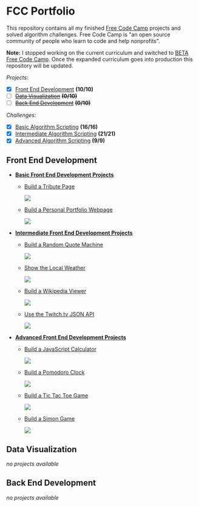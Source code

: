 # FCC Portfolio

This repository contains all my finished [Free Code Camp](https://www.freecodecamp.com) projects and solved algorithm challenges. Free Code Camp is "an open source community of people who learn to code and help nonprofits".

**Note:** I stopped working on the current curriculum and switched to [BETA Free Code Camp](https://beta.freecodecamp.com). Once the expanded curriculum goes into production this repository will be updated.

*Projects:*
- [x] [Front End Development](https://github.com/bomholt/fcc-portfolio#front-end-development) **(10/10)**
- [ ] [~~Data Visualization~~](https://github.com/bomholt/fcc-portfolio#data-visualization) **~~(0/10)~~**
- [ ] [~~Back End Development~~](https://github.com/bomholt/fcc-portfolio#back-end-development) **~~(0/10)~~**

*Challenges:*
- [x] [Basic Algorithm Scripting](https://github.com/bomholt/fcc-portfolio/tree/master/basic_algorithm_scripting) **(16/16)**
- [x] [Intermediate Algorithm Scripting](https://github.com/bomholt/fcc-portfolio/tree/master/intermediate_algorithm_scripting) **(21/21)**
- [x] [Advanced Algorithm Scripting](https://github.com/bomholt/fcc-portfolio/tree/master/advanced_algorithm_scripting) **(9/9)**

## Front End Development

* [**Basic Front End Development Projects**](https://github.com/bomholt/fcc-portfolio/tree/master/basic_front_end_development_projects)
    * [Build a Tribute Page](https://michaelbomholt.com/fcc-portfolio/basic_front_end_development_projects/tribute_page)

        [![](_assets/README/tribute_page.jpg)](https://michaelbomholt.com/fcc-portfolio/basic_front_end_development_projects/tribute_page)

    * [Build a Personal Portfolio Webpage](https://michaelbomholt.com/fcc-portfolio)

        [![](_assets/README/personal_portfolio.jpg)](https://michaelbomholt.com/fcc-portfolio)

* [**Intermediate Front End Development Projects**](https://github.com/bomholt/fcc-portfolio/tree/master/intermediate_front_end_development_projects)
    * [Build a Random Quote Machine](https://michaelbomholt.com/fcc-portfolio/intermediate_front_end_development_projects/random_quote_machine)

        [![](_assets/README/random_quote_machine.jpg)](https://michaelbomholt.com/fcc-portfolio/intermediate_front_end_development_projects/random_quote_machine)

    * [Show the Local Weather](https://michaelbomholt.com/fcc-portfolio/intermediate_front_end_development_projects/local_weather)

        [![](_assets/README/local_weather.jpg)](https://michaelbomholt.com/fcc-portfolio/intermediate_front_end_development_projects/local_weather)

    * [Build a Wikipedia Viewer](https://michaelbomholt.com/fcc-portfolio/intermediate_front_end_development_projects/wikipedia_viewer)

        [![](_assets/README/wikipedia_viewer.jpg)](https://michaelbomholt.com/fcc-portfolio/intermediate_front_end_development_projects/wikipedia_viewer)

    * [Use the Twitch.tv JSON API](https://michaelbomholt.com/fcc-portfolio/intermediate_front_end_development_projects/twitch_status)

        [![](_assets/README/twitch_status.jpg)](https://michaelbomholt.com/fcc-portfolio/intermediate_front_end_development_projects/twitch_status)

* [**Advanced Front End Development Projects**](https://github.com/bomholt/fcc-portfolio/tree/master/advanced_front_end_development_projects)
    * [Build a JavaScript Calculator](https://michaelbomholt.com/fcc-portfolio/advanced_front_end_development_projects/js_calculator)

        [![](_assets/README/js_calculator.jpg)](https://michaelbomholt.com/fcc-portfolio/advanced_front_end_development_projects/js_calculator)

    * [Build a Pomodoro Clock](https://michaelbomholt.com/fcc-portfolio/advanced_front_end_development_projects/pomodoro_clock)

        [![](_assets/README/pomodoro_clock.jpg)](https://michaelbomholt.com/fcc-portfolio/advanced_front_end_development_projects/pomodoro_clock)

    * [Build a Tic Tac Toe Game](https://michaelbomholt.com/fcc-portfolio/advanced_front_end_development_projects/tic_tac_toe)

        [![](_assets/README/tic_tac_toe.jpg)](https://michaelbomholt.com/fcc-portfolio/advanced_front_end_development_projects/tic_tac_toe)

    * [Build a Simon Game](https://michaelbomholt.com/fcc-portfolio/advanced_front_end_development_projects/simon_game)

        [![](_assets/README/simon_game.jpg)](https://michaelbomholt.com/fcc-portfolio/advanced_front_end_development_projects/simon_game)

## Data Visualization

*no projects available*

## Back End Development

*no projects available*
